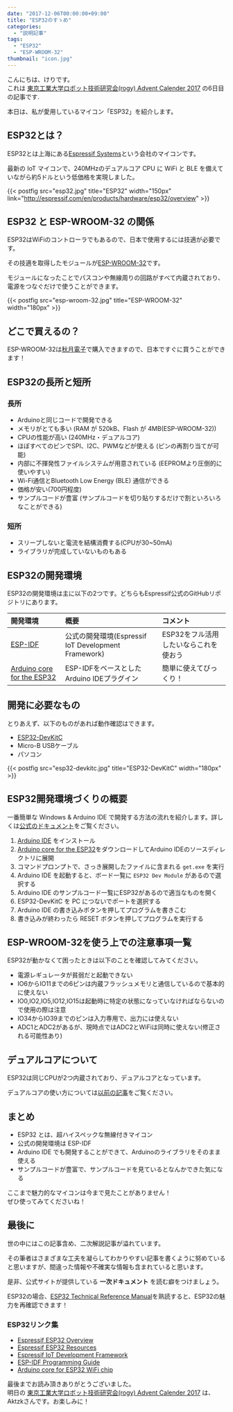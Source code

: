 ```yaml
---
date: "2017-12-06T00:00:00+09:00"
title: "ESP32のすゝめ"
categories:
  - "説明記事"
tags:
  - "ESP32"
  - "ESP-WROOM-32"
thumbnail: "icon.jpg"
---
```


こんにちは、けりです。  
これは [東京工業大学ロボット技術研究会(rogy) Advent Calender 2017](https://adventar.org/calendars/2361) の6日目の記事です.

本日は、私が愛用しているマイコン「ESP32」を紹介します。

<!--more-->

## ESP32とは？

ESP32とは上海にある[Espressif Systems](http://espressif.com/)という会社のマイコンです。


最新の IoT マイコンで、240MHzのデュアルコア CPU に WiFi と BLE を備えていながら約5ドルという低価格を実現しました。


{{< postfig src="esp32.jpg" title="ESP32" width="150px" link="http://espressif.com/en/products/hardware/esp32/overview" >}}

## ESP32 と ESP-WROOM-32 の関係

ESP32はWiFiのコントローラでもあるので、日本で使用するには技適が必要です。

その技適を取得したモジュールが[ESP-WROOM-32](http://akizukidenshi.com/catalog/g/gM-11647/)です。

モジュールになったことでパスコンや無線周りの回路がすべて内蔵されており、電源をつなぐだけで使うことができます。

{{< postfig src="esp-wroom-32.jpg" title="ESP-WROOM-32" width="180px" >}}

## どこで買えるの？

ESP-WROOM-32は[秋月電子](http://akizukidenshi.com/catalog/g/gM-11647/)で購入できますので、日本ですぐに買うことができます！

## ESP32の長所と短所

### 長所

  * Arduinoと同じコードで開発できる
  * メモリがとても多い (RAM が 520kB、Flash が 4MB(ESP-WROOM-32))
  * CPUの性能が高い (240MHz・デュアルコア)
  * ほぼすべてのピンでSPI、I2C、PWMなどが使える (ピンの再割り当てが可能)
  * 内部に不揮発性ファイルシステムが用意されている (EEPROMより圧倒的に使いやすい)
  * Wi-Fi通信とBluetooth Low Energy (BLE) 通信ができる
  * 価格が安い(700円程度)
  * サンプルコードが豊富 (サンプルコードを切り貼りするだけで割といろいろなことができる)

### 短所

  * スリープしないと電流を結構消費する(CPUが30~50mA)
  * ライブラリが完成していないものもある

## ESP32の開発環境

ESP32の開発環境は主に以下の2つです。どちらもEspressif公式のGitHubリポジトリにあります。

|開発環境|概要|コメント|
|:--|:--|:--|
|[ESP-IDF](https://github.com/espressif/esp-idf)|公式の開発環境(Espressif IoT Development Framework)|ESP32をフル活用したいならこれを使おう|
|[Arduino core for the ESP32](https://github.com/espressif/arduino-esp32)|ESP-IDFをベースとしたArduino IDEプラグイン|簡単に使えてびっくり！|

## 開発に必要なもの

とりあえず、以下のものがあれば動作確認はできます。

  * [ESP32-DevKitC](http://akizukidenshi.com/catalog/g/gM-11819/)
  * Micro-B USBケーブル
  * パソコン

{{< postfig src="esp32-devkitc.jpg" title="ESP32-DevKitC" width="180px" >}}

## ESP32開発環境づくりの概要

一番簡単な Windows & Arduino IDE で開発する方法の流れを紹介します。詳しくは[公式のドキュメント](https://github.com/espressif/arduino-esp32#installation-instructions)をご覧ください。

  1. [Arduino IDE](https://www.arduino.cc/en/Main/Software) をインストール
  1. [Arduino core for the ESP32](https://github.com/espressif/arduino-esp32)をダウンロードしてArduino IDEのソースディレクトリに展開
  1. コマンドプロンプトで、さっき展開したファイルに含まれる `get.exe` を実行
  1. Arduino IDE を起動すると、ボード一覧に `ESP32 Dev Module` があるので選択する
  1. Arduino IDE のサンプルコード一覧にESP32があるので適当なものを開く
  1. ESP32-DevKitC を PC につないでポートを選択する
  1. Arduino IDE の書き込みボタンを押してプログラムを書きこむ
  1. 書き込みが終わったら RESET ボタンを押してプログラムを実行する

## ESP-WROOM-32を使う上での注意事項一覧

ESP32が動かなくて困ったときは以下のことを確認してみてください。

  * 電源レギュレータが貧弱だと起動できない
  * IO6からIO11までの6ピンは内蔵フラッシュメモリと通信しているので基本的に使えない
  * IO0,IO2,IO5,IO12,IO15は起動時に特定の状態になっていなければならないので使用の際は注意
  * IO34からIO39までのピンは入力専用で、出力には使えない
  * ADC1とADC2があるが、現時点ではADC2とWiFiは同時に使えない(修正される可能性あり)

## デュアルコアについて

ESP32は同じCPUが2つ内蔵されており、デュアルコアとなっています。

デュアルコアの使い方については[以前の記事](/posts/2017-06-24-esp32-dual-core/)をご覧ください。

## まとめ

  * ESP32 とは、超ハイスペックな無線付きマイコン
  * 公式の開発環境は ESP-IDF
  * Arduino IDE でも開発することができて、Arduinoのライブラリをそのまま使える
  * サンプルコードが豊富で、サンプルコードを見ているとなんかできた気になる

ここまで魅力的なマイコンは今まで見たことがありません！  
ぜひ使ってみてくださいね！

## 最後に

世の中にはこの記事含め、二次解説記事が溢れています。

その筆者はさまざまな工夫を凝らしてわかりやすい記事を書くように努めていると思いますが、間違った情報や不確実な情報も含まれていると思います。

是非、公式サイトが提供している **一次ドキュメント** を読む癖をつけましょう。

ESP32の場合、[ESP32 Technical Reference Manual](http://espressif.com/sites/default/files/documentation/esp32_technical_reference_manual_en.pdf)を熟読すると、ESP32の魅力を再確認できます！

### ESP32リンク集

  * [Espressif ESP32 Overview](http://espressif.com/en/products/hardware/esp32/overview)
  * [Espressif ESP32 Resources](http://espressif.com/en/products/hardware/esp32/resources)
  * [Espressif IoT Development Framework](https://github.com/espressif/esp-idf)
  * [ESP-IDF Programming Guide](https://esp-idf.readthedocs.io/en/latest/#)
  * [Arduino core for ESP32 WiFi chip](https://github.com/espressif/arduino-esp32)

最後までお読み頂きありがとうございました。  
明日の [東京工業大学ロボット技術研究会(rogy) Advent Calender 2017](https://adventar.org/calendars/2361) は、Aktzkさんです。お楽しみに！
